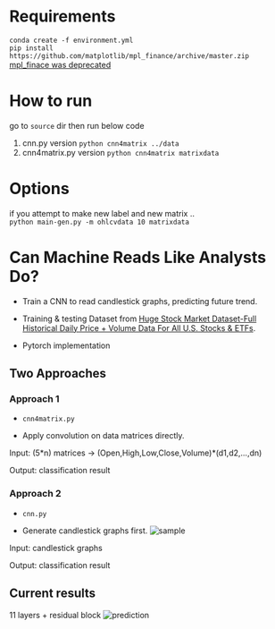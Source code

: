 # Requirements
`conda create -f environment.yml`    
`pip install https://github.com/matplotlib/mpl_finance/archive/master.zip`    
[mpl_finace was deprecated](https://stackoverflow.com/questions/42373104/since-matplotlib-finance-has-been-deprecated-how-can-i-use-the-new-mpl-finance)

# How to run
go to `source` dir then run below code   
1. cnn.py version
`python cnn4matrix ../data`
2. cnn4matrix.py version
`python cnn4matrix matrixdata`


# Options
if you attempt to make new label and new matrix ..     
`python main-gen.py -m ohlcvdata 10 matrixdata`

# Can Machine Reads Like Analysts Do?

- Train a CNN to read candlestick graphs, predicting future trend.

- Training & testing Dataset from [Huge Stock Market Dataset-Full Historical Daily Price + Volume Data For All U.S. Stocks & ETFs](https://www.kaggle.com/borismarjanovic/price-volume-data-for-all-us-stocks-etfs).

- Pytorch implementation

## Two Approaches
### Approach 1
- `cnn4matrix.py`

- Apply convolution on data matrices directly.

Input: (5\*n) matrices -> (Open,High,Low,Close,Volume)\*(d1,d2,...,dn)

Output: classification result

### Approach 2
- `cnn.py`

- Generate candlestick graphs first.
![sample](https://github.com/hardyqr/CNN-for-Stock-Market-Prediction/blob/master/screen_shots_logs/sample.png)

Input: candlestick graphs

Output: classification result


## Current results

11 layers + residual block
![prediction](https://github.com/hardyqr/Deep-Learning-for-Stock-Market-Prediction/blob/master/screen_shots_logs/sota/acc+loss.png)
